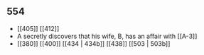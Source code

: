 ## 554
- [[405]] [[412]] 
- A secretly discovers that his wife, B, has an affair with [[A-3]]
- [[380]] [[400]] [[434 | 434b]] [[438]] [[503 | 503b]] 


